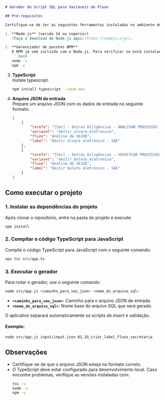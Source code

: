 ```markdown
# Gerador de Script SQL para Variáveis de Fluxo

## Pré-requisitos

Certifique-se de ter as seguintes ferramentas instaladas no ambiente de desenvolvimento:

1. **Node.js** (versão 14 ou superior)  
   [Faça o download do Node.js aqui](https://nodejs.org/).

2. **Gerenciador de pacotes NPM**  
   O NPM já vem incluído com o Node.js. Para verificar se está instalado, execute:  
   ```bash
   node -v
   npm -v
   ```

3. **TypeScript**  
   Instale typescript:  
   ```bash
   npm install typescript --save-dev
   ```

4. **Arquivo JSON de entrada**  
   Prepare um arquivo JSON com os dados de entrada no seguinte formato:

   ```json
   [
       {
           "tarefa": "[Sec] - Outras Diligências - ANALISAR PROCESSOS SEJUD",
           "variavel": "emitir_alvara_eletronico",
           "fluxo": "Análise de SEJUD",
           "label": "Emitir alvará eletrônico - SAE"
       },
       {
           "tarefa": "[Sec] - Outras Diligências - VERIFICAR PROCESSOS SEJUD",
           "variavel": "emitir_boleto_eletronico",
           "fluxo": "Análise de SEJUD",
           "label": "Emitir boleto eletrônico - SAE"
       }
   ]
   ```

## Como executar o projeto

### 1. Instalar as dependências do projeto

Após clonar o repositório, entre na pasta do projeto e execute:

```bash
npm install
```

### 2. Compilar o código TypeScript para JavaScript

Compile o código TypeScript para JavaScript com o seguinte comando:

```bash
npx tsc src/app.ts
```

### 3. Executar o gerador

Para rodar o gerador, use o seguinte comando:  

```bash
node src/app.js <caminho_para_seu_json> <nome_do_arquivo_sql>
```

- **`<caminho_para_seu_json>`**: Caminho para o arquivo JSON de entrada.  
- **`<nome_do_arquivo_sql>`**: Nome base do arquivo SQL que será gerado.

O aplicativo separará automaticamente os scripts de *insert* e validação.  

#### Exemplo:

```bash
node src/app.js input/input.json 01_1G_criar_label_fluxo_secretaria
```

## Observações

- Certifique-se de que o arquivo JSON esteja no formato correto.  
- O TypeScript deve estar configurado para desenvolvimento local. Caso encontre problemas, verifique as versões instaladas com:  
  ```bash
  tsc -v
  node -v
  npm -v
  ```
```
